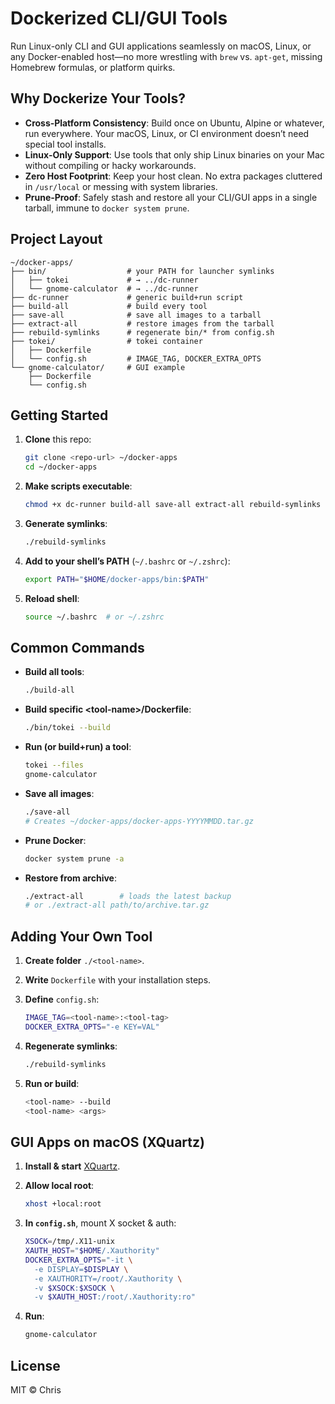 # Dockerized CLI/GUI Tools

Run Linux-only CLI and GUI applications seamlessly on macOS, Linux, or any Docker-enabled host—no more wrestling with `brew` vs. `apt-get`, missing Homebrew formulas, or platform quirks.

## Why Dockerize Your Tools?

* **Cross‑Platform Consistency**: Build once on Ubuntu, Alpine or whatever, run everywhere. Your macOS, Linux, or CI environment doesn’t need special tool installs.
* **Linux‑Only Support**: Use tools that only ship Linux binaries on your Mac without compiling or hacky workarounds.
* **Zero Host Footprint**: Keep your host clean. No extra packages cluttered in `/usr/local` or messing with system libraries.
* **Prune‑Proof**: Safely stash and restore all your CLI/GUI apps in a single tarball, immune to `docker system prune`.

## Project Layout

```text
~/docker-apps/
├── bin/                  # your PATH for launcher symlinks
│   ├── tokei             # → ../dc-runner
│   └── gnome-calculator  # → ../dc-runner
├── dc-runner             # generic build+run script
├── build-all             # build every tool
├── save-all              # save all images to a tarball
├── extract-all           # restore images from the tarball
├── rebuild-symlinks      # regenerate bin/* from config.sh
├── tokei/                # tokei container
│   ├── Dockerfile
│   └── config.sh         # IMAGE_TAG, DOCKER_EXTRA_OPTS
└── gnome-calculator/     # GUI example
    ├── Dockerfile
    └── config.sh
```

## Getting Started

1. **Clone** this repo:

   ```bash
   git clone <repo-url> ~/docker-apps
   cd ~/docker-apps
   ```
2. **Make scripts executable**:

   ```bash
   chmod +x dc-runner build-all save-all extract-all rebuild-symlinks
   ```
3. **Generate symlinks**:

   ```bash
   ./rebuild-symlinks
   ```
4. **Add to your shell’s PATH** (`~/.bashrc` or `~/.zshrc`):

   ```bash
   export PATH="$HOME/docker-apps/bin:$PATH"
   ```
5. **Reload shell**:

   ```bash
   source ~/.bashrc  # or ~/.zshrc
   ```

## Common Commands

* **Build all tools**:

  ```bash
  ./build-all
  ```

* **Build specific \<tool-name\>/Dockerfile**:

  ```bash
  ./bin/tokei --build
  ```
* **Run (or build+run) a tool**:

  ```bash
  tokei --files
  gnome-calculator
  ```

* **Save all images**:

  ```bash
  ./save-all
  # Creates ~/docker-apps/docker-apps-YYYYMMDD.tar.gz
  ```

* **Prune Docker**:

  ```bash
  docker system prune -a
  ```

* **Restore from archive**:

  ```bash
  ./extract-all        # loads the latest backup
  # or ./extract-all path/to/archive.tar.gz
  ```

## Adding Your Own Tool

1. **Create folder** `./<tool-name>`.
2. **Write** `Dockerfile` with your installation steps.
3. **Define** `config.sh`:

   ```bash
   IMAGE_TAG=<tool-name>:<tool-tag>
   DOCKER_EXTRA_OPTS="-e KEY=VAL"
   ```
4. **Regenerate symlinks**:

   ```bash
   ./rebuild-symlinks
   ```
5. **Run or build**:

   ```bash
   <tool-name> --build
   <tool-name> <args>
   ```

## GUI Apps on macOS (XQuartz)

1. **Install & start** [XQuartz](https://www.xquartz.org/).
2. **Allow local root**:

   ```bash
   xhost +local:root
   ```
3. **In `config.sh`**, mount X socket & auth:

   ```bash
   XSOCK=/tmp/.X11-unix
   XAUTH_HOST="$HOME/.Xauthority"
   DOCKER_EXTRA_OPTS="-it \
     -e DISPLAY=$DISPLAY \
     -e XAUTHORITY=/root/.Xauthority \
     -v $XSOCK:$XSOCK \
     -v $XAUTH_HOST:/root/.Xauthority:ro"
   ```
4. **Run**:

   ```bash
   gnome-calculator
   ```

## License

MIT © Chris
